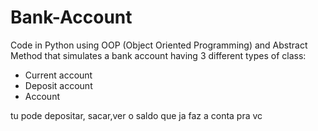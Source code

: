 # Bank-Account
Code in Python using OOP (Object Oriented Programming) and Abstract Method that simulates a bank account having 3 different types of class:

* Current account
* Deposit account 
* Account

tu pode depositar, sacar,ver o saldo que ja faz a conta pra vc
